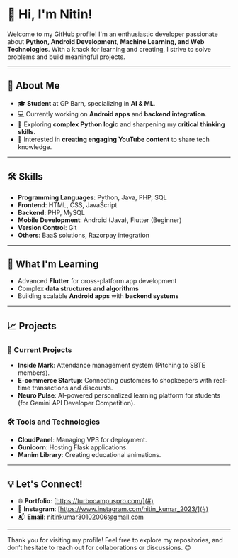 # 👋 Hi, I'm Nitin!

Welcome to my GitHub profile! I'm an enthusiastic developer passionate about **Python, Android Development, Machine Learning, and Web Technologies**. With a knack for learning and creating, I strive to solve problems and build meaningful projects.

---

## 🚀 About Me
- 🎓 **Student** at GP Barh, specializing in **AI & ML**.
- 💻 Currently working on **Android apps** and **backend integration**.
- 🧠 Exploring **complex Python logic** and sharpening my **critical thinking skills**.
- 🌟 Interested in **creating engaging YouTube content** to share tech knowledge.

---

## 🛠️ Skills
- **Programming Languages**: Python, Java, PHP, SQL
- **Frontend**: HTML, CSS, JavaScript
- **Backend**: PHP, MySQL
- **Mobile Development**: Android (Java), Flutter (Beginner)
- **Version Control**: Git
- **Others**: BaaS solutions, Razorpay integration

---

## 🌱 What I'm Learning
- Advanced **Flutter** for cross-platform app development
- Complex **data structures and algorithms**
- Building scalable **Android apps** with **backend systems**

---

## 📈 Projects

### 🔧 Current Projects
- **Inside Mark**: Attendance management system (Pitching to SBTE members).
- **E-commerce Startup**: Connecting customers to shopkeepers with real-time transactions and discounts.
- **Neuro Pulse**: AI-powered personalized learning platform for students (for Gemini API Developer Competition).

### 🛠️ Tools and Technologies
- **CloudPanel**: Managing VPS for deployment.
- **Gunicorn**: Hosting Flask applications.
- **Manim Library**: Creating educational animations.

---

## 💡 Let's Connect!
- 🌐 **Portfolio**: [https://turbocampuspro.com/](#)
- 📸 **Instagram**: [https://www.instagram.com/nitin_kumar_2023/](#)
- 📬 **Email**: [nitinkumar30102006@gmail.com](#)

---

Thank you for visiting my profile! Feel free to explore my repositories, and don’t hesitate to reach out for collaborations or discussions. 😊


<!---
NitinKumar2024/NitinKumar2024 is a ✨ special ✨ repository because its `README.md` (this file) appears on your GitHub profile.
You can click the Preview link to take a look at your changes.
--->
